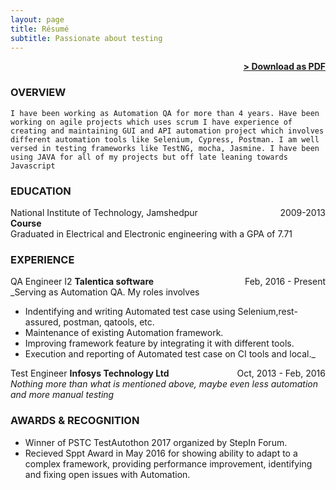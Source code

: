 ```yaml
---
layout: page
title: Résumé
subtitle: Passionate about testing
---
```


<span style="float: right; "><a href="{{ '/assets/resume.pdf' | prepend: site.baseurl }}"><strong>> Download as PDF</strong></a> </span>
<br>

### OVERVIEW
``` I have been working as Automation QA for more than 4 years. Have been working on agile projects which uses scrum I have experience of creating and maintaining GUI and API automation project which involves different automation tools like Selenium, Cypress, Postman. I am well versed in testing frameworks like TestNG, mocha, Jasmine. I have been using JAVA for all of my projects but off late leaning towards Javascript ```  


### EDUCATION

National Institute of Technology, Jamshedpur <span style="float: right; ">2009-2013</span>  
**Course**  
Graduated in Electrical and Electronic engineering with a GPA of 7.71

### EXPERIENCE

QA Engineer I2 **Talentica software** <span style="float: right; ">Feb, 2016 - Present</span>  
_Serving as Automation QA. My roles involves
- Indentifying and writing Automated test case using Selenium,rest-assured, postman, qatools, etc.
- Maintenance of existing Automation framework.
- Improving framework feature by integrating it with different tools.
- Execution and reporting of Automated test case on CI tools and local._  
  

 
Test Engineer **Infosys Technology Ltd** <span style="float: right; ">Oct, 2013 - Feb, 2016</span>  
_Nothing more than what is mentioned above, maybe even less automation and more manual testing_  


### AWARDS & RECOGNITION

- Winner of PSTC TestAutothon 2017 organized by StepIn Forum.
- Recieved Sppt Award in May 2016 for showing ability to adapt to a complex framework, providing performance improvement, identifying and fixing open issues with Automation.
